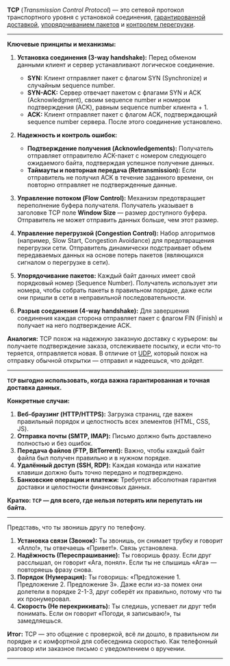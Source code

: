 **TCP** (*Transmission Control Protocol*) — это сетевой протокол транспортного уровня с установкой соединения, <u>гарантированной доставкой</u>, <u>упорядочиванием пакетов</u> и <u>контролем перегрузки</u>.

---
**Ключевые принципы и механизмы:**

1. **Установка соединения (3-way handshake):** Перед обменом данными клиент и сервер устанавливают логическое соединение.    
    - **SYN:** Клиент отправляет пакет с флагом SYN (Synchronize) и случайным sequence number.        
    - **SYN-ACK:** Сервер отвечает пакетом с флагами SYN и ACK (Acknowledgment), своим sequence number и номером подтверждения (ACK), равным sequence number клиента + 1.        
    - **ACK:** Клиент отправляет пакет с флагом ACK, подтверждающий sequence number сервера. После этого соединение установлено.
    
2. **Надежность и контроль ошибок:**    
    - **Подтверждение получения (Acknowledgements):** Получатель отправляет отправителю ACK-пакет с номером следующего ожидаемого байта, подтверждая успешное получение данных.        
    - **Таймауты и повторная передача (Retransmission):** Если отправитель не получил ACK в течение заданного времени, он повторно отправляет не подтвержденные данные.
    
3. **Управление потоком (Flow Control):** Механизм предотвращает переполнение буфера получателя. Получатель указывает в заголовке TCP поле **Window Size** — размер доступного буфера. Отправитель не может отправить данных больше, чем этот размер.
    
4. **Управление перегрузкой (Congestion Control):** Набор алгоритмов (например, Slow Start, Congestion Avoidance) для предотвращения перегрузки сети. Отправитель динамически подстраивает объем передаваемых данных на основе потерь пакетов (являющихся сигналом о перегрузке в сети).
    
5. **Упорядочивание пакетов:** Каждый байт данных имеет свой порядковый номер (Sequence Number). Получатель использует эти номера, чтобы собрать пакеты в правильном порядке, даже если они пришли в сети в неправильной последовательности.
    
6. **Разрыв соединения (4-way handshake):** Для завершения соединения каждая сторона отправляет пакет с флагом FIN (Finish) и получает на него подтверждение ACK.
    

**Аналогия:** TCP похож на надежную заказную доставку с курьером: вы получаете подтверждение заказа, отслеживаете посылку, и если что-то теряется, отправляется новая. В отличие от [UDP](../UDP/UDP_протокол.md), который похож на отправку обычной открытки — отправил и надеешься, что дойдет.

---
**`TCP` выгодно использовать, когда важна гарантированная и точная доставка данных.**

**Конкретные случаи:**
1. **Веб-браузинг (HTTP/HTTPS):** Загрузка страниц, где важен правильный порядок и целостность всех элементов (HTML, CSS, JS).    
2. **Отправка почты (SMTP, IMAP):** Письмо должно быть доставлено полностью и без ошибок.    
3. **Передача файлов (FTP, BitTorrent):** Важно, чтобы каждый байт файла был получен правильно и в нужном порядке.    
4. **Удалённый доступ (SSH, RDP):** Каждая команда или нажатие клавиши должно быть точно передано и подтверждено.    
5. **Банковские операции и платежи:** Требуется абсолютная гарантия доставки и целостности финансовых данных.    

**Кратко: `TCP` — для всего, где нельзя потерять или перепутать ни байта.**

---
Представь, что ты звонишь другу по телефону.
1. **Установка связи (Звонок):** Ты звонишь, он снимает трубку и говорит «Алло!», ты отвечаешь «Привет!». Связь установлена.    
2. **Надёжность (Переспрашивание):** Ты говоришь фразу. Если друг расслышал, он говорит «Ага, понял». Если ты не слышишь «Ага» — повторяешь фразу снова.    
3. **Порядок (Нумерация):** Ты говоришь: «Предложение 1. Предложение 2. Предложение 3». Даже если из-за помех они долетели в порядке 2-1-3, друг соберёт их правильно, потому что ты их пронумеровал.    
4. **Скорость (Не перекрикивать):** Ты следишь, успевает ли друг тебя понимать. Если он говорит «Погоди, я записываю!», ты замедляешься.    

**Итог:** TCP — это общение с проверкой, всё ли дошло, в правильном ли порядке и с комфортной для собеседника скоростью. Как телефонный разговор или заказное письмо с уведомлением о вручении.

---

